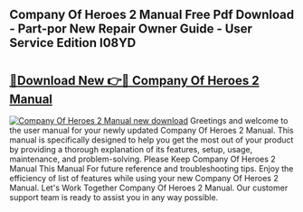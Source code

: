 ## Company Of Heroes 2 Manual Free Pdf Download - Part-por New Repair Owner Guide - User Service Edition I08YD

# <h2><a href="http://cf25675.oget.top/?id=Company+Of+Heroes+2+Manual">🔗Download New 👉🔴 Company Of Heroes 2 Manual</a></h2>

[![Company Of Heroes 2 Manual new download](https://i.imgur.com/5g1atiW.png)](http://cf25675.oget.top/?id=Company+Of+Heroes+2+Manual)
Greetings and welcome to the user manual for your newly updated Company Of Heroes 2 Manual. This manual is specifically designed to help you get the most out of your product by providing a thorough explanation of its features, setup, usage, maintenance, and problem-solving. Please Keep Company Of Heroes 2 Manual This Manual For future reference and troubleshooting tips. Enjoy the efficiency of list of features while using your new Company Of Heroes 2 Manual. Let's Work Together Company Of Heroes 2 Manual. Our customer support team is ready to assist you in any way possible.
